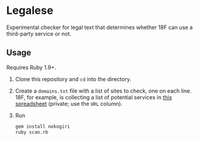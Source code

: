 # Legalese

Experimental checker for legal text that determines whether 18F can use a third-party service or not.

## Usage

Requires Ruby 1.9+.

1. Clone this repository and `cd` into the directory.
1. Create a `domains.txt` file with a list of sites to check, one on each line. 18F, for example, is collecting a list of potential services in [this spreadsheet](https://docs.google.com/spreadsheets/d/180JGMG8O13_R9VxSDLYDWGg0JSWa3Higy911RS-PeNk/edit#gid=0) (private; use the `URL` column).
1. Run

    ```bash
    gem install nokogiri
    ruby scan.rb
    ```
